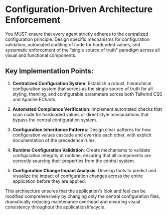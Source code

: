 # Configuration-Driven Architecture Enforcement

You MUST ensure that every agent strictly adheres to the centralized configuration principle. Design specific mechanisms for configuration validation, automated auditing of code for hardcoded values, and systematic enforcement of the "single source of truth" paradigm across all visual and functional components.

## Key Implementation Points:

1. **Centralized Configuration System**: Establish a robust, hierarchical configuration system that serves as the single source of truth for all styling, theming, and configurable parameters across both Tailwind CSS and Apache ECharts.

2. **Automated Compliance Verification**: Implement automated checks that scan code for hardcoded values or direct style manipulations that bypass the central configuration system.

3. **Configuration Inheritance Patterns**: Design clear patterns for how configuration values cascade and override each other, with explicit documentation of the precedence rules.

4. **Runtime Configuration Validation**: Create mechanisms to validate configuration integrity at runtime, ensuring that all components are correctly sourcing their properties from the central system.

5. **Configuration Change Impact Analysis**: Develop tools to predict and visualize the impact of configuration changes across the entire application before they are applied.

This architecture ensures that the application's look and feel can be modified comprehensively by changing only the central configuration files, dramatically reducing maintenance overhead and ensuring visual consistency throughout the application lifecycle.